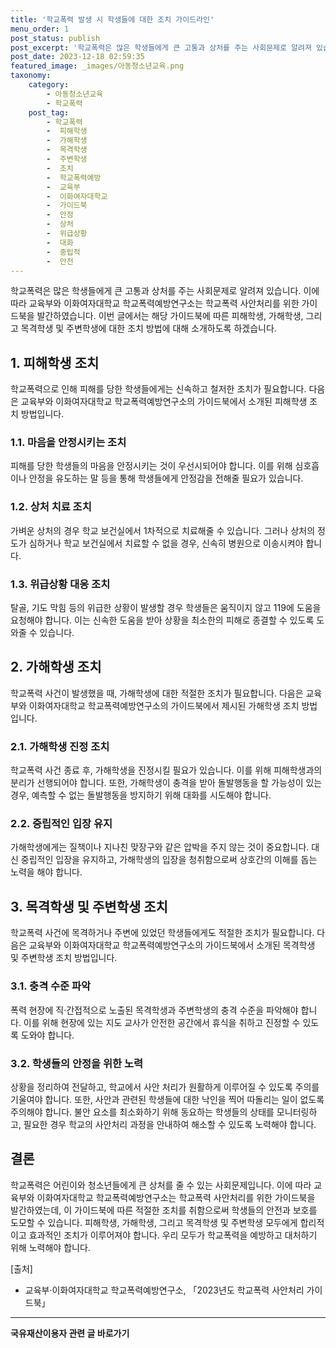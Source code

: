 ```yaml
---
title: '학교폭력 발생 시 학생들에 대한 조치 가이드라인'
menu_order: 1
post_status: publish
post_excerpt: '학교폭력은 많은 학생들에게 큰 고통과 상처를 주는 사회문제로 알려져 있습니다. 이에 따라 교육부와 이화여자대학교 학교폭력예방연구소는 학교폭력 사안처리를 위한 가이드북을 발간하였습니다. 이번 글에서는 해당 가이드북에 따른 피해학생, 가해학생, 그리고 목격학생 및 주변학생에 대한 조치 방법에 대해 소개하도록 하겠습니다.'
post_date: 2023-12-18 02:59:35
featured_image: _images/아동청소년교육.png
taxonomy:
    category:
        - 아동청소년교육
        - 학교폭력
    post_tag:
        - 학교폭력
        -  피해학생
        -  가해학생
        -  목격학생
        -  주변학생
        -  조치
        -  학교폭력예방
        -  교육부
        -  이화여자대학교
        -  가이드북
        -  안정
        -  상처
        -  위급상황
        -  대화
        -  중립적
        -  안전
---
```



학교폭력은 많은 학생들에게 큰 고통과 상처를 주는 사회문제로 알려져 있습니다. 이에 따라 교육부와 이화여자대학교 학교폭력예방연구소는 학교폭력 사안처리를 위한 가이드북을 발간하였습니다. 이번 글에서는 해당 가이드북에 따른 피해학생, 가해학생, 그리고 목격학생 및 주변학생에 대한 조치 방법에 대해 소개하도록 하겠습니다.

## 1. 피해학생 조치

학교폭력으로 인해 피해를 당한 학생들에게는 신속하고 철저한 조치가 필요합니다. 다음은 교육부와 이화여자대학교 학교폭력예방연구소의 가이드북에서 소개된 피해학생 조치 방법입니다.

### 1.1. 마음을 안정시키는 조치

피해를 당한 학생들의 마음을 안정시키는 것이 우선시되어야 합니다. 이를 위해 심호흡이나 안정을 유도하는 말 등을 통해 학생들에게 안정감을 전해줄 필요가 있습니다.

### 1.2. 상처 치료 조치

가벼운 상처의 경우 학교 보건실에서 1차적으로 치료해줄 수 있습니다. 그러나 상처의 정도가 심하거나 학교 보건실에서 치료할 수 없을 경우, 신속히 병원으로 이송시켜야 합니다.

### 1.3. 위급상황 대응 조치

탈골, 기도 막힘 등의 위급한 상황이 발생할 경우 학생들은 움직이지 않고 119에 도움을 요청해야 합니다. 이는 신속한 도움을 받아 상황을 최소한의 피해로 종결할 수 있도록 도와줄 수 있습니다.

## 2. 가해학생 조치

학교폭력 사건이 발생했을 때, 가해학생에 대한 적절한 조치가 필요합니다. 다음은 교육부와 이화여자대학교 학교폭력예방연구소의 가이드북에서 제시된 가해학생 조치 방법입니다.

### 2.1. 가해학생 진정 조치

학교폭력 사건 종료 후, 가해학생을 진정시킬 필요가 있습니다. 이를 위해 피해학생과의 분리가 선행되어야 합니다. 또한, 가해학생이 충격을 받아 돌발행동을 할 가능성이 있는 경우, 예측할 수 없는 돌발행동을 방지하기 위해 대화를 시도해야 합니다.

### 2.2. 중립적인 입장 유지

가해학생에게는 질책이나 지나친 맞장구와 같은 압박을 주지 않는 것이 중요합니다. 대신 중립적인 입장을 유지하고, 가해학생의 입장을 청취함으로써 상호간의 이해를 돕는 노력을 해야 합니다.

## 3. 목격학생 및 주변학생 조치

학교폭력 사건에 목격하거나 주변에 있었던 학생들에게도 적절한 조치가 필요합니다. 다음은 교육부와 이화여자대학교 학교폭력예방연구소의 가이드북에서 소개된 목격학생 및 주변학생 조치 방법입니다.

### 3.1. 충격 수준 파악

폭력 현장에 직·간접적으로 노출된 목격학생과 주변학생의 충격 수준을 파악해야 합니다. 이를 위해 현장에 있는 지도 교사가 안전한 공간에서 휴식을 취하고 진정할 수 있도록 도와야 합니다.

### 3.2. 학생들의 안정을 위한 노력

상황을 정리하여 전달하고, 학교에서 사안 처리가 원활하게 이루어질 수 있도록 주의를 기울여야 합니다. 또한, 사안과 관련된 학생들에 대한 낙인을 찍어 따돌리는 일이 없도록 주의해야 합니다. 불안 요소를 최소화하기 위해 동요하는 학생들의 상태를 모니터링하고, 필요한 경우 학교의 사안처리 과정을 안내하여 해소할 수 있도록 노력해야 합니다.

## 결론

학교폭력은 어린이와 청소년들에게 큰 상처를 줄 수 있는 사회문제입니다. 이에 따라 교육부와 이화여자대학교 학교폭력예방연구소는 학교폭력 사안처리를 위한 가이드북을 발간하였는데, 이 가이드북에 따른 적절한 조치를 취함으로써 학생들의 안전과 보호를 도모할 수 있습니다. 피해학생, 가해학생, 그리고 목격학생 및 주변학생 모두에게 합리적이고 효과적인 조치가 이루어져야 합니다. 우리 모두가 학교폭력을 예방하고 대처하기 위해 노력해야 합니다.

[출처]
- 교육부·이화여자대학교 학교폭력예방연구소, 「2023년도 학교폭력 사안처리 가이드북」
<!-- wp:separator -->
<hr class="wp-block-separator has-alpha-channel-opacity"/>
<!-- /wp:separator -->

<!-- wp:group {"backgroundColor":"base","layout":{"type":"constrained"}} -->
<div class="wp-block-group has-base-background-color has-background"><!-- wp:paragraph {"align":"center","fontSize":"medium"} -->
<p class="has-text-align-center has-large-font-size"><strong>국유재산이용자 관련 글 바로가기</strong></p>
<!-- /wp:paragraph -->


<!-- wp:latest-posts
{"categories":[{"id":7404,"count":19,"description":"","link":"https://uknowlaw.com/category/%ea%b5%ad%ec%9c%a0%ec%9e%ac%ec%82%b0%ec%9d%b4%ec%9a%a9%ec%9e%90/","name":"국유재산이용자","slug":"국유재산이용자","taxonomy":"category","parent":0,"meta":[],"_links":{"self":[{"href":"https://uknowlaw.com/wp-json/wp/v2/categories/7404"}],"collection":[{"href":"https://uknowlaw.com/wp-json/wp/v2/categories"}],"about":[{"href":"https://uknowlaw.com/wp-json/wp/v2/taxonomies/category"}],"wp:post_type":[{"href":"https://uknowlaw.com/wp-json/wp/v2/posts?categories=7404"}],"curies":[{"name":"wp","href":"https://api.w.org/{rel}","templated":true}]}}],"postsToShow":100,"excerptLength":28,"postLayout":"grid","columns":2,"featuredImageAlign":"left","featuredImageSizeSlug":"large","fontSize":"small"} /--></div>
<!-- /wp:group -->